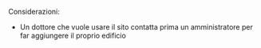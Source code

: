 Considerazioni:
- Un dottore che vuole usare il sito contatta prima un amministratore per far aggiungere il proprio edificio